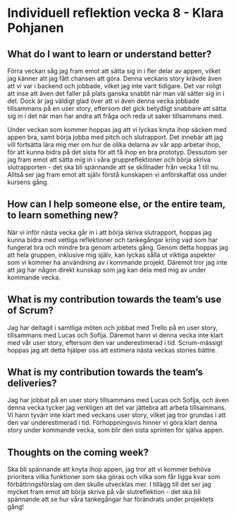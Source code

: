 # Individuell reflektion vecka 8 - Klara Pohjanen

## What do I want to learn or understand better?

Förra veckan såg jag fram emot att sätta sig in i fler delar av appen, vilket jag känner att jag fått chansen att göra. Denna veckans story krävde även att vi var i backend och jobbade, vilket jag inte varit tidigare. Det var roligt att inse att även det faller på plats ganska snabbt när man väl sätter sig in i det. Dock är jag väldigt glad över att vi även denna vecka jobbade tillsammans på en user story, eftersom det gick betydligt snabbare att sätta sig in i det när man har andra att fråga och reda ut saker tillsammans med.

Under veckan som kommer hoppas jag att vi lyckas knyta ihop säcken med appen bra, samt börja jobba med pitch och slutrapport. Det innebär att jag vill fortsätta lära mig mer om hur de olika delarna av vår app arbetar ihop, för att kunna bidra på det sista för att få ihop en bra prototyp. Dessutom ser jag fram emot att sätta mig in i våra gruppreflektioner och börja skriva slutrapporten - det ska bli spännande att se skillnader från vecka 1 till nu. Alltså ser jag fram emot att själv förstå kunskapen vi anförskaffat oss under kursens gång.

## How can I help someone else, or the entire team, to learn something new?

När vi inför nästa vecka går in i att börja skriva slutrapport, hoppas jag kunna bidra med vettiga reflektioner och tankegångar kring vad som har fungerat bra och mindre bra genom arbetets gång. Genom detta hoppas jag att hela gruppen, inklusive mig själv, kan lyckas sålla ut viktiga aspekter som vi kommer ha användning av i kommande projekt. Däremot tror jag inte att jag har någon direkt kunskap som jag kan dela med mig av under kommande vecka.

## What is my contribution towards the team’s use of Scrum?

Jag har deltagit i samtliga möten och jobbat med Trello på en user story, tillsammans med Lucas och Sofija. Däremot hann vi denna vecka inte klart med vår user story, eftersom den var underestimerad i tid. Scrum-mässigt hoppas jag att detta hjälper oss att estimera nästa veckas stories bättre.

## What is my contribution towards the team’s deliveries?

Jag har jobbat på en user story tillsammans med Lucas och Sofija, och även denna vecka tycker jag verkligen att det var jättebra att arbeta tillsammans. Vi hann tyvärr inte klart med veckans user story, vilket jag tror grundas i att den var underestimerad i tid. Förhoppningsvis hinner vi göra klart denna story under kommande vecka, som blir den sista sprinten för själva appen.

## Thoughts on the coming week?

Ska bli spännande att knyta ihop appen, jag tror att vi kommer behöva prioritera vilka funktioner som ska göras och vilka som får ligga kvar som förbättringsförslag om den skulle utvecklas mer. I tillägg till det ser jag mycket fram emot att börja skriva på vår slutreflektion - det ska bli spännande att se hur våra tankegångar har förändrats under projektets gång!
